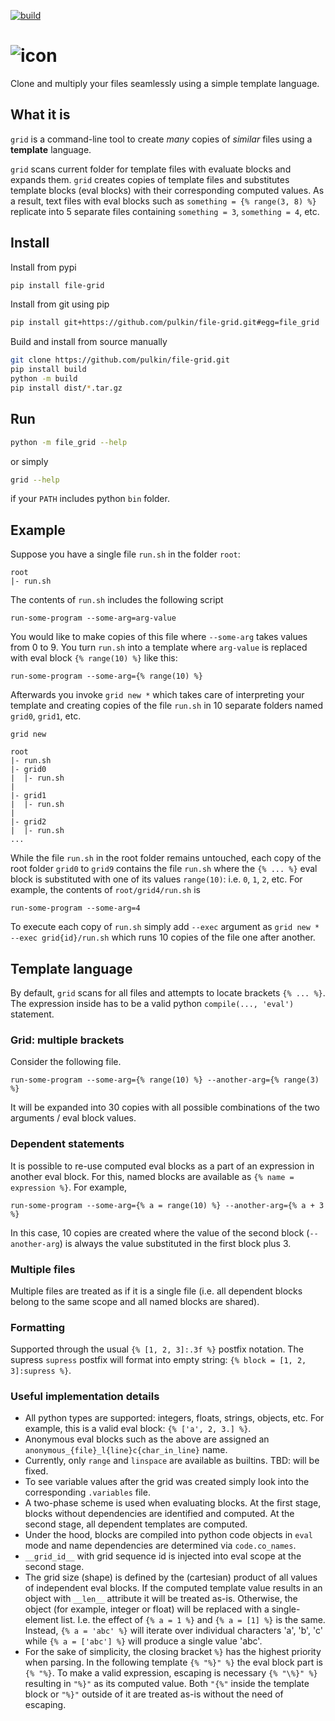 [![build](https://github.com/pulkin/file-grid/actions/workflows/test.yml/badge.svg)](https://github.com/pulkin/file-grid/actions)

# ![icon](resources/icon-full.svg)

Clone and multiply your files seamlessly using a simple template language.

What it is
----------

`grid` is a command-line tool to create *many* copies of *similar* files
using a **template** language.

`grid` scans current folder for template files with evaluate blocks and
expands them.
`grid` creates copies of template files and substitutes template blocks
(eval blocks) with their corresponding computed values.
As a result, text files with eval blocks such as
`something = {% range(3, 8) %}` replicate into 5 separate files containing
`something = 3`, `something = 4`, etc.

Install
-------

Install from pypi

```bash
pip install file-grid
```

Install from git using pip

```bash
pip install git+https://github.com/pulkin/file-grid.git#egg=file_grid
```

Build and install from source manually

```bash
git clone https://github.com/pulkin/file-grid.git
pip install build
python -m build
pip install dist/*.tar.gz
```

Run
---

```bash
python -m file_grid --help
```

or simply

```bash
grid --help
```

if your `PATH` includes python `bin` folder.

Example
-------

Suppose you have a single file `run.sh` in the folder `root`:

```
root
|- run.sh
```

The contents of `run.sh` includes the following script

```
run-some-program --some-arg=arg-value
```

You would like to make copies of this file where `--some-arg`
takes values from 0 to 9.
You turn `run.sh` into a template where `arg-value` is replaced with
eval block `{% range(10) %}` like this:

```
run-some-program --some-arg={% range(10) %}
```

Afterwards you invoke `grid new *` which takes care of interpreting
your template and creating copies of the file `run.sh` in 10 separate
folders named `grid0`, `grid1`, etc.

```
grid new
```

```
root
|- run.sh
|- grid0
|  |- run.sh
|
|- grid1
|  |- run.sh
|
|- grid2
|  |- run.sh
...
```

While the file `run.sh` in the root folder remains untouched, each copy
of the root folder `grid0` to `grid9` contains the file `run.sh` where
the `{% ... %}` eval block is substituted with one of its values `range(10)`:
i.e. `0`, `1`, `2`, etc.
For example, the contents of `root/grid4/run.sh` is

```
run-some-program --some-arg=4
```

To execute each copy of `run.sh` simply add `--exec` argument as
`grid new * --exec grid{id}/run.sh`
which runs 10 copies of the file one after another.

Template language
-----------------

By default, `grid` scans for all files and attempts to locate brackets
`{% ... %}`.
The expression inside has to be a valid python `compile(..., 'eval')`
statement.

### Grid: multiple brackets

Consider the following file.

```
run-some-program --some-arg={% range(10) %} --another-arg={% range(3) %}
```

It will be expanded into 30 copies with all possible combinations of the
two arguments / eval block values.

### Dependent statements

It is possible to re-use computed eval blocks as a part of an expression
in another eval block.
For this, named blocks are available as `{% name = expression %}`.
For example,

```
run-some-program --some-arg={% a = range(10) %} --another-arg={% a + 3 %}
```

In this case, 10 copies are created where the value of the second block
(`--another-arg`) is always the value substituted in the first block plus 3.

### Multiple files

Multiple files are treated as if it is a single file (i.e. all dependent
blocks belong to the same scope and all named blocks are shared).

### Formatting

Supported through the usual `{% [1, 2, 3]:.3f %}` postfix notation.
The supress `supress` postfix will format into empty string:
`{% block = [1, 2, 3]:supress %}`.

### Useful implementation details

- All python types are supported: integers, floats, strings, objects, etc.
  For example, this is a valid eval block: `{% ['a', 2, 3.] %}`.
- Anonymous eval blocks such as the above are assigned an
  `anonymous_{file}_l{line}c{char_in_line}` name.
- Currently, only `range` and `linspace` are available as builtins.
  TBD: will be fixed.
- To see variable values after the grid was created simply look into
  the corresponding `.variables` file.
- A two-phase scheme is used when evaluating blocks.
  At the first stage, blocks without dependencies are identified and
  computed.
  At the second stage, all dependent templates are computed.
- Under the hood, blocks are compiled into python code objects in `eval`
  mode and name dependencies are determined via `code.co_names`.
- `__grid_id__` with grid sequence id is injected into eval scope
  at the second stage.
- The grid size (shape) is defined by the (cartesian) product of all
  values of independent eval blocks.
  If the computed template value results in an object with `__len__`
  attribute it will be treated as-is.
  Otherwise, the object (for example, integer or float) will be replaced
  with a single-element list. I.e. the effect of `{% a = 1 %}` and
  `{% a = [1] %}` is the same.
  Instead, `{% a = 'abc' %}` will iterate over individual characters 'a',
  'b', 'c' while `{% a = ['abc'] %}` will produce a single value 'abc'.
- For the sake of simplicity, the closing bracket `%}` has the highest
  priority when parsing.
  In the following template `{% "%}" %}` the eval block part is `{% "%}`.
  To make a valid expression, escaping is necessary `{% "\%}" %}` resulting
  in `"%}"` as its computed value.
  Both `"{%"` inside the template block or `"%}"` outside of it are treated
  as-is without the need of escaping.
